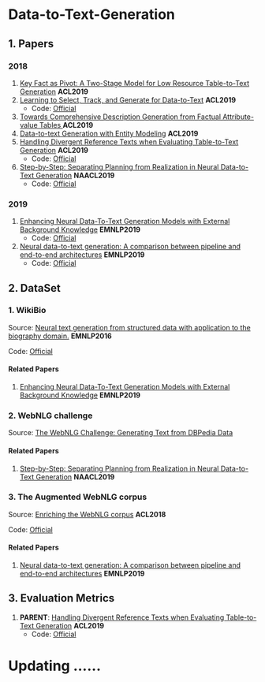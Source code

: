 # Data-to-Text-Generation

## 1. Papers

### 2018

1. [Key Fact as Pivot: A Two-Stage Model for Low Resource Table-to-Text Generation](https://arxiv.org/abs/1908.03067) **ACL2019**
2. [Learning to Select, Track, and Generate for Data-to-Text](https://www.aclweb.org/anthology/P19-1202/) **ACL2019**
   - Code: [Official](https://github.com/aistairc/sports-reporter)
3. [Towards Comprehensive Description Generation from Factual Attribute-value Tables ](https://www.aclweb.org/anthology/P19-1600/) **ACL2019**
4. [Data-to-text Generation with Entity Modeling](https://www.aclweb.org/anthology/P19-1195/) **ACL2019**
5. [Handling Divergent Reference Texts when Evaluating Table-to-Text Generation](https://arxiv.org/abs/1906.01081) **ACL2019** 
   - Code: [Official](https://github.com/google-research/language/tree/master/language/table_text_eval)
6. [Step-by-Step: Separating Planning from Realization in Neural Data-to-Text Generation](https://arxiv.org/abs/1904.03396) **NAACL2019**
   - Code: [Official](https://github.com/AmitMY/chimera)

### 2019

1. [Enhancing Neural Data-To-Text Generation Models with External Background Knowledge](https://www.aclweb.org/anthology/D19-1299/) **EMNLP2019**
   - Code: [Official](https://github.com/hitercs/WikiInfo2Text)
2. [Neural data-to-text generation: A comparison between pipeline and end-to-end architectures](https://arxiv.org/abs/1908.09022) **EMNLP2019**
   - Code: [Official](https://github.com/ThiagoCF05/DeepNLG/)
## 2. DataSet

### 1. WikiBio

Source: [Neural text generation from structured data with application to the biography domain.](https://arxiv.org/abs/1603.07771) **EMNLP2016**

Code: [Official](https://github.com/DavidGrangier/wikipedia-biography-dataset)

#### Related Papers

1. [Enhancing Neural Data-To-Text Generation Models with External Background Knowledge](https://www.aclweb.org/anthology/D19-1299/) **EMNLP2019**

### 2. WebNLG challenge

Source: [The WebNLG Challenge: Generating Text from DBPedia Data](https://www.aclweb.org/anthology/W16-6626/)

#### Related Papers

1. [Step-by-Step: Separating Planning from Realization in Neural Data-to-Text Generation](https://arxiv.org/abs/1904.03396) **NAACL2019**

### 3. The Augmented WebNLG corpus

Source: [Enriching the WebNLG corpus](https://www.aclweb.org/anthology/W18-6521/) **ACL2018**

Code: [Official](https://github.com/ThiagoCF05/webnlg)

#### Related Papers
1. [Neural data-to-text generation: A comparison between pipeline and end-to-end architectures](https://arxiv.org/abs/1908.09022) **EMNLP2019**

## 3. Evaluation Metrics
1. **PARENT**: [Handling Divergent Reference Texts when Evaluating Table-to-Text Generation](https://arxiv.org/abs/1906.01081) **ACL2019**
   - Code: [Official](https://github.com/google-research/language/tree/master/language/table_text_eval)
# Updating ......
